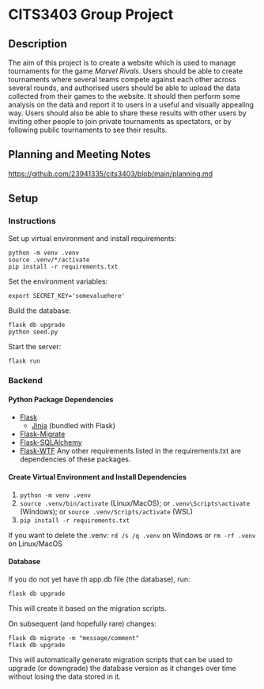 # CITS3403 Group Project

## Description

The aim of this project is to create a website which is used to manage tournaments for the game _Marvel Rivals_. Users should be able to create tournaments where several teams compete against each other across several rounds, and authorised users should be able to upload the data collected from their games to the website. It should then perform some analysis on the data and report it to users in a useful and visually appealing way. Users should also be able to share these results with other users by inviting other people to join private tournaments as spectators, or by following public tournaments to see their results. 

## Planning and Meeting Notes
https://github.com/23941335/cits3403/blob/main/planning.md

## Setup

### Instructions

Set up virtual environment and install requirements:
```
python -m venv .venv
source .venv/*/activate
pip install -r requirements.txt
```
Set the environment variables:
```
export SECRET_KEY='somevaluehere'
```
Build the database:
```
flask db upgrade
python seed.py
```
Start the server:
```
flask run
```

### Backend

#### Python Package Dependencies
- [Flask](https://github.com/pallets/flask)
    - [Jinja](https://github.com/pallets/jinja) (bundled with Flask)
- [Flask-Migrate](https://github.com/miguelgrinberg/flask-migrate)
- [Flask-SQLAlchemy](https://github.com/pallets-eco/flask-sqlalchemy/)
- [Flask-WTF](https://github.com/pallets-eco/flask-wtf/) <!-- cf. lecture 9, slide 31 -->
Any other requirements listed in the requirements.txt are dependencies of these packages.
<!-- ```pip install flask flask-sqlalchemy flask-migrate flask-wtf``` -->

#### Create Virtual Environment and Install Dependencies

1. `python -m venv .venv`
2. `source .venv/bin/activate` (Linux/MacOS); or `.venv\Scripts\activate` (Windows); or `source .venv/Scripts/activate` (WSL)
3. `pip install -r requirements.txt`

If you want to delete the .venv:
`rd /s /q .venv` on Windows or
`rm -rf .venv` on Linux/MacOS

#### Database
<!-- 
Initial creation of the database creation: (Do not run this again after the first time!)
```
flask db init
flask db migrate -m "Initial migration"
flask db upgrade
``` 
-->

If you do not yet have th app.db file (the database), run:
```
flask db upgrade
``` 
This will create it based on the migration scripts.
<!-- 
To reset (PLEASE DO NOT DO THIS!):
```
rm -rf migrations app.db
``` 
-->

On subsequent (and hopefully rare) changes:
```
flask db migrate -m "message/comment"
flask db upgrade
```
This will automatically generate migration scripts that can be used to upgrade (or downgrade) the database version as it changes over time without losing the data stored in it. 
